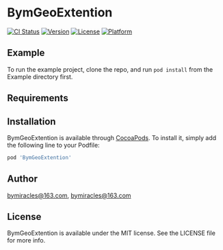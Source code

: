 # BymGeoExtention

[![CI Status](http://img.shields.io/travis/bymiracles@163.com/BymGeoExtention.svg?style=flat)](https://travis-ci.org/bymiracles@163.com/BymGeoExtention)
[![Version](https://img.shields.io/cocoapods/v/BymGeoExtention.svg?style=flat)](http://cocoapods.org/pods/BymGeoExtention)
[![License](https://img.shields.io/cocoapods/l/BymGeoExtention.svg?style=flat)](http://cocoapods.org/pods/BymGeoExtention)
[![Platform](https://img.shields.io/cocoapods/p/BymGeoExtention.svg?style=flat)](http://cocoapods.org/pods/BymGeoExtention)

## Example

To run the example project, clone the repo, and run `pod install` from the Example directory first.

## Requirements

## Installation

BymGeoExtention is available through [CocoaPods](http://cocoapods.org). To install
it, simply add the following line to your Podfile:

```ruby
pod 'BymGeoExtention'
```

## Author

bymiracles@163.com, bymiracles@163.com

## License

BymGeoExtention is available under the MIT license. See the LICENSE file for more info.
